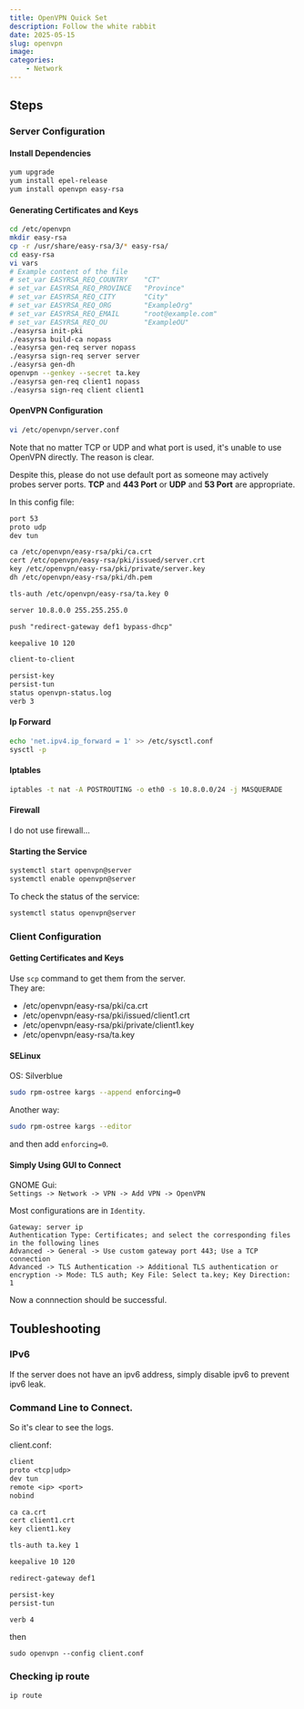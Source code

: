 ```yaml
---
title: OpenVPN Quick Set
description: Follow the white rabbit
date: 2025-05-15
slug: openvpn
image: 
categories:
    - Network
---
```


## Steps
### Server Configuration
#### Install Dependencies
```bash
yum upgrade 
yum install epel-release
yum install openvpn easy-rsa
```

#### Generating Certificates and Keys
```bash
cd /etc/openvpn
mkdir easy-rsa
cp -r /usr/share/easy-rsa/3/* easy-rsa/
cd easy-rsa
vi vars
# Example content of the file
# set_var EASYRSA_REQ_COUNTRY    "CT"
# set_var EASYRSA_REQ_PROVINCE   "Province"
# set_var EASYRSA_REQ_CITY       "City"
# set_var EASYRSA_REQ_ORG        "ExampleOrg"
# set_var EASYRSA_REQ_EMAIL      "root@example.com"
# set_var EASYRSA_REQ_OU         "ExampleOU"
./easyrsa init-pki
./easyrsa build-ca nopass
./easyrsa gen-req server nopass
./easyrsa sign-req server server
./easyrsa gen-dh
openvpn --genkey --secret ta.key
./easyrsa gen-req client1 nopass
./easyrsa sign-req client client1
```

#### OpenVPN Configuration
```bash
vi /etc/openvpn/server.conf
```

Note that no matter TCP or UDP and what port is used, it's unable to use OpenVPN directly. The reason is clear.  

Despite this, please do not use default port as someone may actively probes server ports. **TCP** and **443 Port** or **UDP** and **53 Port** are appropriate.  

In this config file:  
```txt
port 53
proto udp
dev tun

ca /etc/openvpn/easy-rsa/pki/ca.crt
cert /etc/openvpn/easy-rsa/pki/issued/server.crt
key /etc/openvpn/easy-rsa/pki/private/server.key
dh /etc/openvpn/easy-rsa/pki/dh.pem

tls-auth /etc/openvpn/easy-rsa/ta.key 0

server 10.8.0.0 255.255.255.0

push "redirect-gateway def1 bypass-dhcp"

keepalive 10 120

client-to-client

persist-key
persist-tun
status openvpn-status.log
verb 3
```

#### Ip Forward
```bash
echo 'net.ipv4.ip_forward = 1' >> /etc/sysctl.conf
sysctl -p
```

#### Iptables
```bash
iptables -t nat -A POSTROUTING -o eth0 -s 10.8.0.0/24 -j MASQUERADE
```

#### Firewall
I do not use firewall...  

#### Starting the Service
```bash
systemctl start openvpn@server
systemctl enable openvpn@server
```

To check the status of the service:  
```bash
systemctl status openvpn@server
```

### Client Configuration
#### Getting Certificates and Keys
Use `scp` command to get them from the server.  
They are:  
- /etc/openvpn/easy-rsa/pki/ca.crt
- /etc/openvpn/easy-rsa/pki/issued/client1.crt
- /etc/openvpn/easy-rsa/pki/private/client1.key
- /etc/openvpn/easy-rsa/ta.key

#### SELinux
OS: Silverblue  

```bash
sudo rpm-ostree kargs --append enforcing=0
```

Another way:  
```bash
sudo rpm-ostree kargs --editor
```
and then add `enforcing=0`.  

#### Simply Using GUI to Connect
GNOME Gui:  
`Settings -> Network -> VPN -> Add VPN -> OpenVPN`  

Most configurations are in `Identity`.  
```
Gateway: server ip
Authentication Type: Certificates; and select the corresponding files in the following lines
Advanced -> General -> Use custom gateway port 443; Use a TCP connection
Advanced -> TLS Authentication -> Additional TLS authentication or encryption -> Mode: TLS auth; Key File: Select ta.key; Key Direction: 1
```

Now a connnection should be successful.  

## Toubleshooting
### IPv6
If the server does not have an ipv6 address, simply disable ipv6 to prevent ipv6 leak.  

### Command Line to Connect.
So it's clear to see the logs.  

client.conf:  
```txt
client
proto <tcp|udp>
dev tun
remote <ip> <port> 
nobind

ca ca.crt
cert client1.crt
key client1.key

tls-auth ta.key 1

keepalive 10 120

redirect-gateway def1

persist-key
persist-tun

verb 4
```

then  
```
sudo openvpn --config client.conf
```
### Checking ip route
```bash
ip route
```

